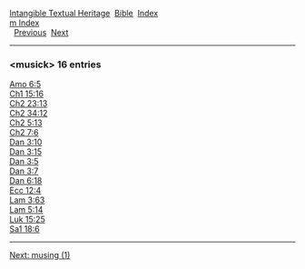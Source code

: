 [Intangible Textual Heritage](../../index)  [Bible](../index) 
[Index](index)   
[m Index](_m_)  
  [Previous](c07641)  [Next](c07643) 

------------------------------------------------------------------------

### &lt;musick&gt; 16 entries

[Amo 6:5](../kjv/amo006.htm#005)  
[Ch1 15:16](../kjv/ch1015.htm#016)  
[Ch2 23:13](../kjv/ch2023.htm#013)  
[Ch2 34:12](../kjv/ch2034.htm#012)  
[Ch2 5:13](../kjv/ch2005.htm#013)  
[Ch2 7:6](../kjv/ch2007.htm#006)  
[Dan 3:10](../kjv/dan003.htm#010)  
[Dan 3:15](../kjv/dan003.htm#015)  
[Dan 3:5](../kjv/dan003.htm#005)  
[Dan 3:7](../kjv/dan003.htm#007)  
[Dan 6:18](../kjv/dan006.htm#018)  
[Ecc 12:4](../kjv/ecc012.htm#004)  
[Lam 3:63](../kjv/lam003.htm#063)  
[Lam 5:14](../kjv/lam005.htm#014)  
[Luk 15:25](../kjv/luk015.htm#025)  
[Sa1 18:6](../kjv/sa1018.htm#006)  

------------------------------------------------------------------------

[Next: musing (1)](c07643)
